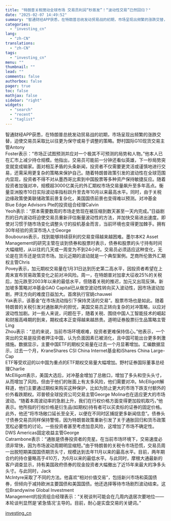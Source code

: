 ```yaml
---
title: "特朗普关税搅动全球市场 交易员利润“秒蒸发”！“波动性交易”已然回归？"
date: "2025-02-07 14:49:52"
summary: "智通财经APP获悉，在特朗普总统发动贸易战的初期，市场呈现出频繁的涨跌交替，迫使交易员采取比以往更..."
categories:
  - "investing_cn"
lang:
  - "zh-CN"
translations:
  - "zh-CN"
tags:
  - "investing_cn"
menu: ""
thumbnail: ""
lead: ""
comments: false
authorbox: false
pager: true
toc: false
mathjax: false
sidebar: "right"
widgets:
  - "search"
  - "recent"
  - "taglist"
---
```


智通财经APP获悉，在特朗普总统发动贸易战的初期，市场呈现出频繁的涨跌交替，迫使交易员采取比以往更为保守或易于调整的策略。野村国际G10现货交易主管Antony   
Foster表示：“市场正试图预测并应对一个极其不可预测的局势和人物。”他本人已在汇市上减少持仓规模。他指出，交易员可能前一分钟还看似英雄，下一秒局势突变就变成输家。面对相互矛盾的头条新闻，投资者不仅需要更灵活或谨慎地进行交易，还需采用更复杂的策略来保护自己。随着特朗普政策引发的波动性在全球范围内显现，投资者不得不对从墨西哥比索到中国股票等多种资产保持敏捷反应。随着投资者加强对冲，规模超3000亿美元的外汇期权市场交易量飙升至多年高点。衡量亚洲股市10日实际波动率指标跃升至去年10月以来最高水平。同时，由于关税边缘政策使美联储政策前景复杂化，美国国债前景也变得难以预测。对冲基金Blue Edge Advisors Pte的投资组合经理Calvin   
Yeoh表示：“原本需要数周的市场走势现在被压缩到数天甚至一天内完成。”日益剧烈的日内波动将迫使交易员重新评估衡量波动性的方法，并加快交易进出速度。即使对习惯于随市场变化调整头寸的投机基金而言，当前环境也变得更加棘手。拥有30年经验的资深市场人士George   
Boubouras表示，找到能够持续获利的交易变得越来越困难。墨尔本K2 Asset   
Management的研究主管在谈到债券和股票时表示，债券和股票的头寸持有时间大幅缩短，从以往的几天或一周变为不到24小时。交易员必须适应这种变化，无论是在货币还是信贷市场。加元近期的波动就是一个典型案例。芝商所伦敦外汇期权主管Chris   
Povey表示，加元期权交易量在1月31日达到历史第二高水平，因投资者希望在上周末宣布贸易政策变化之前对冲风险。周一，在特朗普对加拿大征收25%的关税后，加元跌至2003年以来的最低水平，但随着关税的推迟，加元又出现反弹。新加坡多策略对冲基金GAO Capital已从做空波动性转向买入波动性，因市场波动加剧，押注方向的难度日益加大。首席执行官姚chauwei   
Yak表示，该基金“在市场流动指引下保持灵活的交易”。股票市场也是如此。随着特朗普的关税引发对通胀飙升的担忧，美国交易员正转向复杂的对冲策略，以应对波动性加剧。对一些人来说，问题在于，随着关税、围绕中国人工智能技术的崛起和财报高峰期的到来，期权成本正变得越来越昂贵。道明证券股票衍生品策略主管Ling   
Zhou表示：“总的来说，当前市场环境艰难，投资者更难保持信心。”他表示，一个突出的交易是投资者押注中国，认为负面因素已被消化，且中国可能出台更多刺激措施。数据显示，主要中国ETF的期权交易量在过去一个月显著增加。汇编数据显示，过去一个月，KraneShares CSI China Internet基金和iShares China Large-Cap   
ETF等受欢迎的以中国为重点的ETF期权交易量大幅增加。野村证券国际董事总经理Charlie   
McElligott表示，美国大选后，对冲基金增加了总敞口，增加了多头和空头头寸，从而增加了风险。但由于他们的账面上有太多风险，他们需要对冲。McElligott解释道，他们主要通过期权来购买这种保护，比如为防止更大的市场下跌支付额外的价外看跌期权。邓普顿全球投资公司交易主管George Molina也在适应更大的市场波动。“随着本周波动率的急剧上升，我们在行权价格方面变得更加投机取巧，”他表示。他所指的行权价格是衍生品(如期权)持有者可以买卖标的证券的固定价格。此外，他还“将市场敞口延长至全天，以便在不同时区捕捉更多新闻信息”。债券头寸债券交易员同样保持警惕，因为特朗普政策重新引发了关于通胀回归和货币政策宽松必要性的讨论。一些投资者甚至考虑加息风险，这增加了市场不确定性。DWS Americas固定收益主管George   
Catrambone表示：“通胀是债券投资者的克星。在当前市场环境下，交易速度必须非常快，因为市场波动周期明显缩短。”由于特朗普的关税令市场恐慌，交易员周一出脱短期美国国债期货头寸，规模达到去年11月以来的最高水平。目前，两年期合约的持仓量略高于410万，为6月以来的最低水平。与此同时，摩根大通最新的客户调查显示，持有美国政府债券的现金投资者大幅撤出了近15年来最大的净多头头寸。与此同时，Jack   
McIntyre采取了不同的方法。他喜欢“相对价值交易”，包括新兴市场和英国债券，但倾向于减持欧洲主要国债和美国国债。他还选择等待市场剧烈波动结束。这位Brandywine Global Investment   
Management的投资组合经理表示：“关税谈判可能会在几周内退居次要地位——本轮谈判显然是‘紧急情况’主导的。目前，耐心是实盘交易的关键词。”

[investing_cn](https://cn.investing.com/news/stock-market-news/article-2661711)

